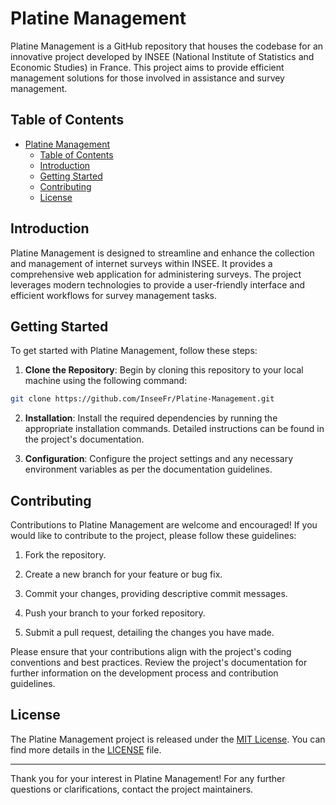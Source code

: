 # Platine Management

Platine Management is a GitHub repository that houses the codebase for an innovative project developed by INSEE (National Institute of Statistics and Economic Studies) in France. This project aims to provide efficient management solutions for those involved in assistance and survey management.

## Table of Contents

- [Platine Management](#platine-management)
  - [Table of Contents](#table-of-contents)
  - [Introduction](#introduction)
  - [Getting Started](#getting-started)
  - [Contributing](#contributing)
  - [License](#license)

## Introduction

Platine Management is designed to streamline and enhance the collection and management of internet surveys within INSEE. It provides a comprehensive web application for administering surveys. The project leverages modern technologies to provide a user-friendly interface and efficient workflows for survey management tasks.

## Getting Started

To get started with Platine Management, follow these steps:

1. **Clone the Repository**: Begin by cloning this repository to your local machine using the following command:
```bash
git clone https://github.com/InseeFr/Platine-Management.git
```
2. **Installation**: Install the required dependencies by running the appropriate installation commands. Detailed instructions can be found in the project's documentation.

3. **Configuration**: Configure the project settings and any necessary environment variables as per the documentation guidelines.


## Contributing

Contributions to Platine Management are welcome and encouraged! If you would like to contribute to the project, please follow these guidelines:

1. Fork the repository.

2. Create a new branch for your feature or bug fix.

3. Commit your changes, providing descriptive commit messages.

4. Push your branch to your forked repository.

5. Submit a pull request, detailing the changes you have made.

Please ensure that your contributions align with the project's coding conventions and best practices. Review the project's documentation for further information on the development process and contribution guidelines.

## License

The Platine Management project is released under the [MIT License](LICENSE). You can find more details in the [LICENSE](LICENSE) file.

---

Thank you for your interest in Platine Management! For any further questions or clarifications, contact the project maintainers.
